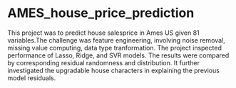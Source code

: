 # AMES_house_price_prediction

This project was to predict house salesprice in Ames US given 81 variables.The challenge was feature engineering, involving noise removal, missing value computing, data type tranformation. 
The project inspected performance of Lasso, Ridge, and SVR models. The results were compared by corresponding residual randomness and distribution. 
It further investigated the upgradable house characters in explaining the previous model residuals. 

